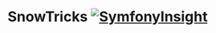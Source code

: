 # SnowTricks [![SymfonyInsight](https://insight.symfony.com/projects/e7332a76-7b13-479a-8466-179e742f61dd/mini.svg)](https://insight.symfony.com/projects/e7332a76-7b13-479a-8466-179e742f61dd)

